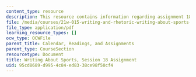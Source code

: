 ```yaml
---
content_type: resource
description: This resource contains information regarding assignment 18.
file: /media/courses/21w-015-writing-and-rhetoric-writing-about-sports-fall-2013/95cd8689d9954c84ed8338ce98f50cf4_MIT21W_015F13_Assignment18.pdf
file_type: application/pdf
learning_resource_types: []
ocw_type: OCWFile
parent_title: Calendar, Readings, and Assignments
parent_type: CourseSection
resourcetype: Document
title: Writing About Sports, Session 18 Assignment
uid: 95cd8689-d995-4c84-ed83-38ce98f50cf4
---
```

